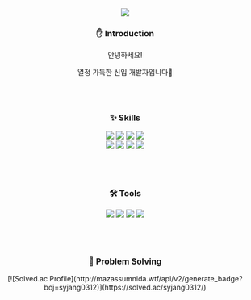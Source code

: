 <div align=center>
	<img src="https://capsule-render.vercel.app/api?type=waving&color=auto&height=200&section=header&text=Jelaon%20Github!&fontSize=90" />	
</div>
<div align=center>
	<h3>✋ Introduction</h3>
	<p>안녕하세요!</p>
	<p>열정 가득한 신입 개발자입니다🤗</p>
</div>
<br>
<br>
<div align=center>
	<h3>✨ Skills</h3>
</div>
<div align="center">
	<img src="https://img.shields.io/badge/Java-007396?style=flat&logo=Conda-Forge&logoColor=white" />
	<img src="https://img.shields.io/badge/Spring-6DB33F?style=flat&logo=Spring&logoColor=white" />
	<img src="https://img.shields.io/badge/Oracle%20SQL-F80000?style=flat&logo=Oracle&logoColor=white" />
	<img src="https://img.shields.io/badge/MySQL-4479A1?style=flat&logo=MySQL&logoColor=white" />
	<br>
	<img src="https://img.shields.io/badge/HTML5-E34F26?style=flat&logo=HTML5&logoColor=white" />
	<img src="https://img.shields.io/badge/CSS3-1572B6?style=flat&logo=CSS3&logoColor=white" />
	<img src="https://img.shields.io/badge/JavaScript-F7DF1E?style=flat&logo=JavaScript&logoColor=white" />
	<img src="https://img.shields.io/badge/jQuery-0769AD?style=flat&logo=jQuery&logoColor=white" />
	<br>
</div>
<br>
<br>
<br>
<div align=center>
	<h3>🛠 Tools</h3>
</div>
<div align=center>
	<img src="https://img.shields.io/badge/Eclipse%20IDE-2C2255?style=flat&logo=EclipseIDE&logoColor=white" />
	<img src="https://img.shields.io/badge/Visual%20Studio%20Code-007ACC?style=flat&logo=VisualStudioCode&logoColor=white" />
	<img src="https://img.shields.io/badge/Tomcat-F8DC75?style=flat&logo=ApacheTomcat&logoColor=white" />
	<img src="https://img.shields.io/badge/GitHub-181717?style=flat&logo=GitHub&logoColor=white" />
</div>
<br>
<br>
<br>
<div align=center>
	<h3>💪 Problem Solving</h3>
</div>
<div align=center>
	[![Solved.ac Profile](http://mazassumnida.wtf/api/v2/generate_badge?boj=syjang0312)](https://solved.ac/syjang0312/)
</div>

